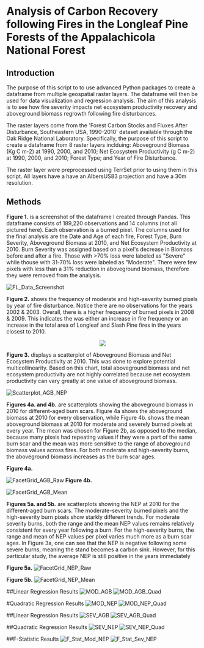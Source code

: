 # Analysis of Carbon Recovery following Fires in the Longleaf Pine Forests of the Appalachicola National Forest

## Introduction
The purpose of this script to to use advanced Python packages to create a dataframe from multiple geospatial raster layers. 
The dataframe will then be used for data visualization and regression analysis. The aim of this analysis is to see how
fire severity impacts net ecosystem productivity recovery and aboveground biomass regrowth following fire disturbances.

The raster layers come from the 'Forest Carbon Stocks and Fluxes After Disturbance, Southeastern USA, 1990-2010' dataset available 
through the Oak Ridge National Laboratory. Specifically, the purpose of this script to create a dataframe from 8 raster layers 
inclduing: Aboveground Biomass (Kg C m-2) at 1990, 2000, and 2010; Net Ecosystem Productivity (g C m-2) at 1990, 2000, and 2010; 
Forest Type; and Year of Fire Disturbance.

The raster layer were preprocessed using TerrSet prior to using them in this script. All layers have a have an AlbersUS83 projection
and have a 30m resolution.

## Methods
**Figure 1.** is a screenshot of the dataframe I created through Pandas. This dataframe consists of 189,220 observations and 14 columns (not all pictured here). Each observation is a burned pixel. The columns used for the final analysis are the Date and Age of each fire, Forest Type, Burn Severity, Aboveground Biomass at 2010, and Net Ecosystem Productivity at 2010. Burn Severity was assigned based on a pixel's decrease in Biomass before and after a fire. Those with >70% loss were labeled as "Severe" while thouse with 31-70% loss were labeled as "Moderate". There were few pixels with less than a 31% reduction in aboveground biomass, therefore they were removed from the analysis.

![FL_Data_Screenshot](https://user-images.githubusercontent.com/54719919/84538971-9dd67f80-acc0-11ea-8d72-a9695f375f3d.png)

**Figure 2.** shows the frequency of moderate and high-severity burned pixels by year of fire disturbance. Notice there are no observations for the years 2002 & 2003. Overall, there is a higher frequency of burned pixels in 2008 & 2009. This indicates the was either an increase in fire frequency or an increase in the total area of Longleaf and Slash Pine fires in the years closest to 2010. 

<p align="center">
<img src="https://user-images.githubusercontent.com/54719919/84709972-425ef880-af31-11ea-8410-3fe7421b5b7d.png)"/>
</p>

**Figure 3.** displays a scatterplot of Aboveground Biomass and Net Ecosystem Productivity at 2010. This was done to explore potential multicollinearity. Based on this chart, total aboveground biomass and net ecosystem productivity are not highly correlated because net ecosystem productivity can vary greatly at one value of aboveground biomass. 

![Scatterplot_AGB_NEP](https://user-images.githubusercontent.com/54719919/84538629-f9ecd400-acbf-11ea-9b05-47327d0c5541.png)

**Figures 4a. and 4b.** are scatterplots showing the aboveground biomass in 2010 for different-aged burn scars. Figure 4a shows the aboveground biomass at 2010 for every observation, while Figure 4b. shows the mean aboveground biomass at 2010 for moderate and severely burned pixels at every year. The mean was chosen for Figure 2b, as opposed to the median, because many pixels had repeating values if they were a part of the same burn scar and the mean was more sensitive to the range of aboveground biomass values across fires. For both moderate and high-severity burns, the aboveground biomass increases as the burn scar ages.

**Figure 4a.**

![FacetGrid_AGB_Raw](https://user-images.githubusercontent.com/54719919/84539151-e42bde80-acc0-11ea-8c91-6b51d7c6ff2e.png)
**Figure 4b.**

![FacetGrid_AGB_Mean](https://user-images.githubusercontent.com/54719919/84539159-e857fc00-acc0-11ea-86e0-2519fe9f1313.png)

**Figures 5a. and 5b.** are scatterplots showing the NEP at 2010 for the different-aged burn scars. The moderate-severity burned pixels and the high-severity burn pixels show starkly different trends. For moderate severity burns, both the range and the mean NEP values remains relatively consistent for every year following a burn. For the high-severity burns, the range and mean of NEP values per pixel varies much more as a burn scar ages. In Figure 3a, one can see that the NEP is negative following some severe burns, meaning the stand becomes a carbon sink. However, for this particular study, the average NEP is still positive in the years immediately 

**Figure 5a.**
![FacetGrid_NEP_Raw](https://user-images.githubusercontent.com/54719919/84539296-23f2c600-acc1-11ea-9b2a-5ae87d8a2c99.png)

**Figure 5b.**
![FacetGrid_NEP_Mean](https://user-images.githubusercontent.com/54719919/84539280-1e957b80-acc1-11ea-8487-c63688ec1fa0.png)

##Linear Regression Results
![MOD_AGB](https://user-images.githubusercontent.com/54719919/84541010-84373700-acc4-11ea-907c-6098c3cc61d7.png)
![MOD_AGB_Quad](https://user-images.githubusercontent.com/54719919/84541011-84373700-acc4-11ea-8aa4-6234b7e3d349.png)

#Quadratic Regression Results
![MOD_NEP](https://user-images.githubusercontent.com/54719919/84541012-84cfcd80-acc4-11ea-8561-f1afb823aaa2.png)
![MOD_NEP_Quad](https://user-images.githubusercontent.com/54719919/84541013-84cfcd80-acc4-11ea-843c-427f66798d2d.png)

##Linear Regression Results
![SEV_AGB](https://user-images.githubusercontent.com/54719919/84541025-89948180-acc4-11ea-99df-9d5aef485481.png)
![SEV_AGB_Quad](https://user-images.githubusercontent.com/54719919/84541026-89948180-acc4-11ea-98c1-434bc46c605b.png)

##Quadratic Regression Results
![SEV_NEP](https://user-images.githubusercontent.com/54719919/84541027-8a2d1800-acc4-11ea-8b86-71c9ffd02dd8.png)
![SEV_NEP_Quad](https://user-images.githubusercontent.com/54719919/84541028-8a2d1800-acc4-11ea-9885-dc0ec1bf43be.png)

##F-Statistic Results
![F_Stat_Mod_NEP](https://user-images.githubusercontent.com/54719919/84541023-89948180-acc4-11ea-8058-696b55d432fe.png)
![F_Stat_Sev_NEP](https://user-images.githubusercontent.com/54719919/84541024-89948180-acc4-11ea-852b-3294fa0081c8.png)
